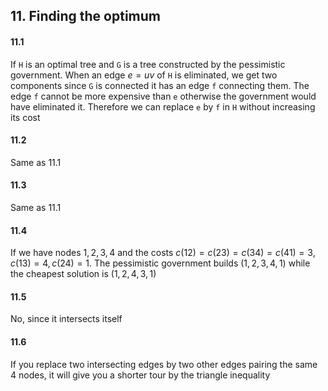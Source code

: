## 11. Finding the optimum

#### 11.1
If `H` is an optimal tree and `G` is a tree constructed by the pessimistic government. When an edge $e=uv$ of `H` is eliminated, we get two components since `G` is connected it has an edge `f` connecting them. The edge `f` cannot be more expensive than `e` otherwise the government would have eliminated it. Therefore we can replace `e` by `f` in `H` without increasing its cost  


#### 11.2
Same as 11.1  


#### 11.3
Same as 11.1  


#### 11.4
If we have nodes $1,2,3,4$ and the costs $c(12) = c(23) = c(34) = c(41) = 3, c(13) = 4, c(24) = 1$. The pessimistic government builds $(1,2,3,4,1)$ while the cheapest solution is $(1,2,4,3,1)$  


#### 11.5
No, since it intersects itself  


#### 11.6
If you replace two intersecting edges by two other edges pairing the same 4 nodes, it will give you a shorter tour by the triangle inequality  
